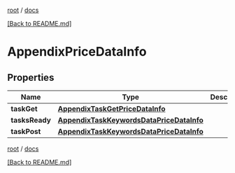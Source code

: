 [root](./../ "root") / [docs](./ "docs")

[[Back to README.md]](./../README.md "[Back to README.md]")

# AppendixPriceDataInfo

## Properties

| Name | Type | Description | Notes |
|------------ | ------------- | ------------- | -------------|
|**taskGet** | [**AppendixTaskGetPriceDataInfo**](AppendixTaskGetPriceDataInfo.md) |  |  [optional] |
|**tasksReady** | [**AppendixTaskKeywordsDataPriceDataInfo**](AppendixTaskKeywordsDataPriceDataInfo.md) |  |  [optional] |
|**taskPost** | [**AppendixTaskKeywordsDataPriceDataInfo**](AppendixTaskKeywordsDataPriceDataInfo.md) |  |  [optional] |

[root](./../ "root") / [docs](./ "docs")

[[Back to README.md]](./../README.md "[Back to README.md]")